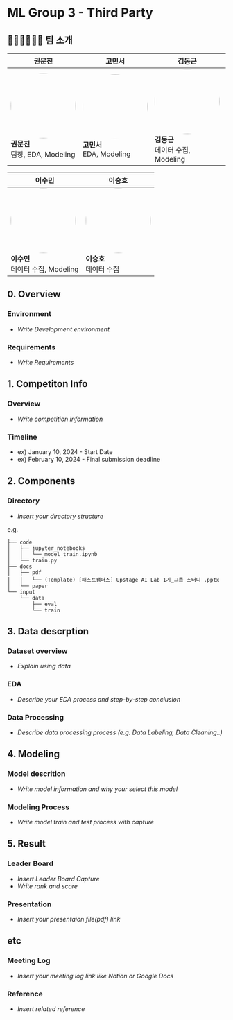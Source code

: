 # ML Group 3 - Third Party

## 🧑‍💼👩‍💼👨‍💼 팀 소개

| 권문진 | 고민서 | 김동근 | 허예경 |
|--------|--------|--------|--------|
| <img src="https://avatars.githubusercontent.com/u/156163982?v=4" width="150" height="150" style="border-radius:50%"><br>**권문진**<br>팀장, EDA, Modeling | <img src="https://avatars.githubusercontent.com/u/156163982?v=4" width="150" height="150" style="border-radius:50%"><br>**고민서**<br>EDA, Modeling | <img src="https://avatars.githubusercontent.com/u/156163982?v=4" width="150" height="150" style="border-radius:50%"><br>**김동근**<br>데이터 수집, Modeling | <img src="https://avatars.githubusercontent.com/u/156163982?v=4" width="150" height="150" style="border-radius:50%"><br>**허예경**<br>데이터 수집, Modeling |

| 이수민 | 이승호 |
|--------|--------|
| <img src="https://avatars.githubusercontent.com/u/156163982?v=4" width="150" height="150" style="border-radius:50%"><br>**이수민**<br>데이터 수집, Modeling | <img src="https://avatars.githubusercontent.com/u/156163982?v=4" width="150" height="150" style="border-radius:50%"><br>**이승호**<br>데이터 수집 |



## 0. Overview
### Environment
- _Write Development environment_

### Requirements
- _Write Requirements_

## 1. Competiton Info

### Overview

- _Write competition information_

### Timeline

- ex) January 10, 2024 - Start Date
- ex) February 10, 2024 - Final submission deadline

## 2. Components

### Directory

- _Insert your directory structure_

e.g.
```
├── code
│   ├── jupyter_notebooks
│   │   └── model_train.ipynb
│   └── train.py
├── docs
│   ├── pdf
│   │   └── (Template) [패스트캠퍼스] Upstage AI Lab 1기_그룹 스터디 .pptx
│   └── paper
└── input
    └── data
        ├── eval
        └── train
```

## 3. Data descrption

### Dataset overview

- _Explain using data_

### EDA

- _Describe your EDA process and step-by-step conclusion_

### Data Processing

- _Describe data processing process (e.g. Data Labeling, Data Cleaning..)_

## 4. Modeling

### Model descrition

- _Write model information and why your select this model_

### Modeling Process

- _Write model train and test process with capture_

## 5. Result

### Leader Board

- _Insert Leader Board Capture_
- _Write rank and score_

### Presentation

- _Insert your presentaion file(pdf) link_

## etc

### Meeting Log

- _Insert your meeting log link like Notion or Google Docs_

### Reference

- _Insert related reference_
